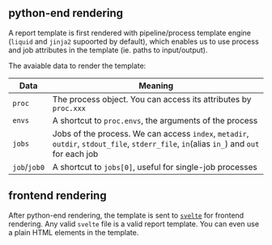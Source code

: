 
## python-end rendering

A report template is first rendered with pipeline/process template engine (`liquid` and `jinja2` supoorted by default), which enables us to use process and job attributes in the template (ie. paths to input/output).

The avaiable data to render the template:

|Data|Meaning|
|-|-|
|`proc`|The process object. You can access its attributes by `proc.xxx`|
|`envs`|A shortcut to `proc.envs`, the arguments of the process|
|`jobs`|Jobs of the process. We can access `index`, `metadir`, `outdir`, `stdout_file`, `stderr_file`, `in`(alias `in_`) and `out` for each job|
|`job`/`job0`|A shortcut to `jobs[0]`, useful for single-job processes|

## frontend rendering

After python-end rendering, the template is sent to [`svelte`][1] for frontend rendering. Any valid `svelte` file is a valid report template.  You can even use a plain HTML elements in the template.

[1]: https://svelte.dev/
